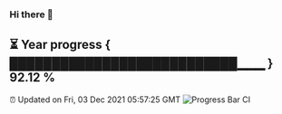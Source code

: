 ### Hi there 👋
⏳ Year progress { ███████████████████████████▁▁▁ } 92.12 %
---
⏰ Updated on Fri, 03 Dec 2021 05:57:25 GMT
![Progress Bar CI](https://github.com/liununu/liununu/workflows/Progress%20Bar%20CI/badge.svg)
